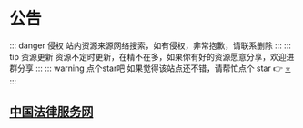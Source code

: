 # 公告
::: danger 侵权
站内资源来源网络搜索，如有侵权，非常抱歉，请联系删除
:::
::: tip 资源更新
资源不定时更新，在精不在多，如果你有好的资源愿意分享，欢迎进群分享
:::
::: warning 点个star吧
如果觉得该站点还不错，请帮忙点个 star  👉 [⭐](https://gitee.com/lets-go-fishing/lsgfish-resource-collection)
:::

## [中国法律服务网](https://ai.12348.gov.cn/pc/)